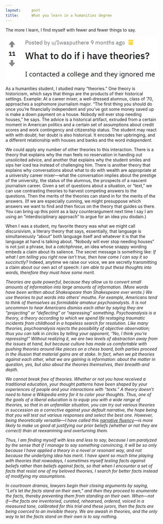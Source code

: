 ```yaml
---
layout:     post
title:      What you learn in a humanities degree
---
```


The more I learn, I find myself with fewer and fewer things to say.

![A Reddit post reading, "What to do if i have theories? I contacted a college and they ignored me"](/assets/whatiftheories.png)

As a humanities student, I studied many &ldquo;theories.&rdquo; One theory is historicism, which says that things are the products of their historical settings. Example: At a career mixer, a well-dressed alumnus, class of &rsquo;70, approaches a sophomore journalism major. &ldquo;The first thing you should do once you&rsquo;re financially independent and you&rsquo;ve got some money saved up is make a down payment on a house. Nobody will ever stop needing houses,&rdquo; he says. The advice is a historical artifact, extruded from a certain moment in American politics and a certain set of assumptions about credit scores and work contingency and citizenship status. The student may react with with doubt; her doubt is also historical. It encodes her upbringing, and a different relationship with houses and banks and the word <em>independent.</em>

<!--more-->

We could apply any number of other theories to this interaction. There is a theory that explains why the man feels no reservation in handing out unsolicited advice, and another that explains why the student smiles and sips her iced tea instead of challenging him. There is another theory that explains why conversations about what to do with wealth are appropriate at a university career mixer&mdash;what the conversation implies about the prestige of the university, the status of the alumnus, the prospects of a nascent journalism career. Given a set of questions about a situation, or &ldquo;text,&rdquo; we can use contrasting theories to harvest competing answers to the questions. Then the merits of the theories can stand in for the merits of the answers. (If we are especially cunning, we might presuppose which answers we want to find and then focus on the theory that guides us there. You can bring up this point as a lazy counterargument next time I say I am using an &ldquo;interdisciplinary approach&rdquo; to argue for an idea you disdain.)

When I was a student, my favorite theory was what we might call discursivism, a literary theory that says, essentially, that language is simultaneously &ldquo;about&rdquo; both language itself and whatever it is that the language at hand is talking about. &ldquo;Nobody will ever stop needing houses&rdquo; is not just a phrase, but a <em>catchphrase,</em> an idea whose snappy wording embeds a claim about its salience. The secret message is something like: <em>If what I am telling you right now isn&rsquo;t true, then how come I can say it so succinctly?</em> Indeed, anytime we raise our voice, we are secretly transmitting a claim about our own act of speech: <em>I am able to put these thoughts into words, therefore they must have some merit.

Theories are quite powerful, because they allow us to convert small amounts of information into large amounts of information. (More words have been written about Shakespeare than Shakespeare ever wrote.) We use theories to put words into others&rsquo; mouths. For example, Americans tend to think of themselves as formidable amateur psychoanalysts. It is not uncommon to hear Americans dismiss each other by saying they are &ldquo;projecting&rdquo; or &ldquo;deflecting&rdquo; or &ldquo;repressing&rdquo; something. Psychoanalysis is a theory, a theory according to which we spend life restaging traumatic incidents from childhood in a hopeless search for resolution. Like many theories, psychoanalysis rejects the possibility of objective observation; thus you can talk in circles by telling your opponent, &ldquo;No, I think <em>you&rsquo;re</em> repressing!&rdquo; Without realizing it, we are two levels of abstraction away from the issues at hand, but because culture has made us comfortable with pushing theories around like pieces on a chess board, both parties proceed in the illusion that material gains are at stake. In fact, when we pit theories against each other, what we are gaining is <em>information:</em> about the matter in question, yes, but also about the theories themselves, their breadth and depth.

We cannot break free of theories. Whether or not you have received a traditional education, your thought patterns have been shaped by your experiences of people and your interactions with &ldquo;texts.&rdquo; A theory doesn&rsquo;t need to have a Wikipedia entry for it to color your thoughts. Thus, one of the goals of a liberal education is to equip you with a wide range of theories, so that in an unfamiliar situation, you can try out various theories in succession as a corrective against your default narrative, the hope being that you will test out various responses and select the best one. However, being theoretically versatile&mdash;I have called this <a href="https://maxkapur.com/how-do-we/">narrative fluency</a>&mdash;is more likely to make us good at justifying our prior beliefs (whether or not they are correct) than at reexamining and overturning them.

Thus, I am finding myself with less and less to say, because I am paralyzed by the sense that if I manage to say something convincing, it will be so only because I have applied a theory in a novel or resonant way, and not because the underlying idea has merit. I have spent so much time playing with theories that nowadays, I sometimes myself testing facts against beliefs rather than beliefs against facts, so that when I encounter a set of facts that resist one of my beloved theories, I search for better facts instead of modifying my assumptions.

In courtroom dramas, lawyers begin their closing arguments by saying, &ldquo;Let&rsquo;s let the facts stand on their own,&rdquo; and then they proceed to enumerate the facts, thereby preventing them from standing on their own. When&mdash;not <em>if</em>&mdash;the facts are inventoried, curated, rehearsed, ordered, voiced in a measured tone, calibrated for this trial and these jurors, then the facts are being coerced to an invisible theory. We are awash in theories, and the only way to let the facts stand on their own is to say nothing.
